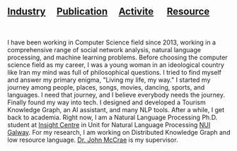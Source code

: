 
## [Industry](./another-page.html)&nbsp; &nbsp; &nbsp;[Publication](./another-page.html)&nbsp; &nbsp; &nbsp;[Activite](./another-page.html)&nbsp; &nbsp; &nbsp; [Resource](./another-page.html)

&nbsp;
&nbsp;
&nbsp;


 
 I have been working in Computer Science field since 2013, working in a comprehensive range of social network analysis, natural language processing, and machine learning problems. Before choosing the computer science field as my career, I was a young woman in an ideological country like Iran my mind was full of philosophical questions. I tried to find myself and answer my primary enigma, "Living my life, my way." I started my journey among people, places, songs, movies, dancing, sports, and languages. I need that journey, and I believe everybody needs the journey. Finally found my way into tech. I designed and developed a Tourism Knowledge Graph, an AI assistant, and many NLP tools. After a while, I get back to academia. Right now, I am a Natural Language Processing Ph.D. student at [Insight Centre](https://www.insight-centre.org/) in Unit for Natural Language Processing [NUI Galway](https://www.nuigalway.ie/). For my research, I am working on Distributed Knowledge Graph and low resource language. [Dr. John McCrae](https://john.mccr.ae/) is my supervisor.

